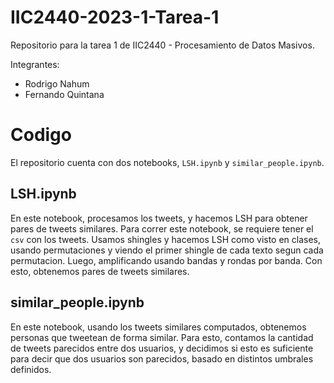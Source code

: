 # IIC2440-2023-1-Tarea-1
Repositorio para la tarea 1 de IIC2440 - Procesamiento de Datos Masivos.

Integrantes:
- Rodrigo Nahum
- Fernando Quintana

# Codigo
El repositorio cuenta con dos notebooks, `LSH.ipynb` y `similar_people.ipynb`.

## LSH.ipynb
En este notebook, procesamos los tweets, y hacemos LSH para obtener pares de tweets similares. Para correr este notebook, se requiere tener el `csv` con los tweets. Usamos shingles y hacemos LSH como visto en clases, usando permutaciones y viendo el primer shingle de cada texto segun cada permutacion. Luego, amplificando usando bandas y rondas por banda. Con esto, obtenemos pares de tweets similares.

## similar_people.ipynb
En este notebook, usando los tweets similares computados, obtenemos personas que tweetean de forma similar. Para esto, contamos la cantidad de tweets parecidos entre dos usuarios, y decidimos si esto es suficiente para decir que dos usuarios son parecidos, basado en distintos umbrales definidos.